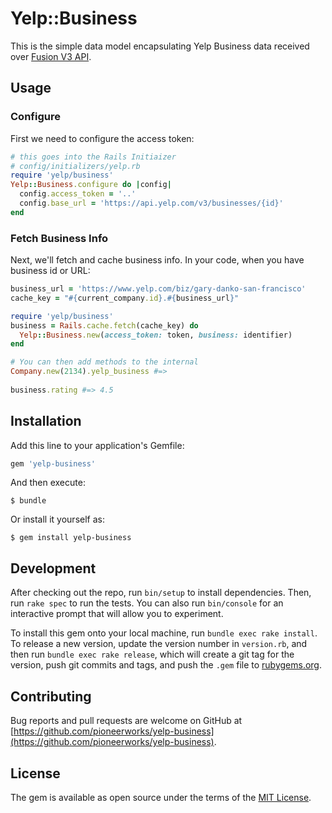 # Yelp::Business

This is the simple data model encapsulating Yelp Business data received over [Fusion V3 API](https://www.yelp.com/developers/documentation/v3/business).

## Usage

### Configure

First we need to configure the access token:

```ruby
# this goes into the Rails Initiaizer 
# config/initializers/yelp.rb
require 'yelp/business'
Yelp::Business.configure do |config|
  config.access_token = '..' 
  config.base_url = 'https://api.yelp.com/v3/businesses/{id}'
end
```

### Fetch Business Info

Next, we'll fetch and cache business info. In your code, when you have business id or URL:

```ruby
business_url = 'https://www.yelp.com/biz/gary-danko-san-francisco'
cache_key = "#{current_company.id}.#{business_url}"

require 'yelp/business'
business = Rails.cache.fetch(cache_key) do 
  Yelp::Business.new(access_token: token, business: identifier)
end

# You can then add methods to the internal
Company.new(2134).yelp_business #=> 
 
business.rating #=> 4.5
```

## Installation

Add this line to your application's Gemfile:

```ruby
gem 'yelp-business'
```

And then execute:

    $ bundle

Or install it yourself as:

    $ gem install yelp-business


## Development

After checking out the repo, run `bin/setup` to install dependencies. Then, run `rake spec` to run the tests. You can also run `bin/console` for an interactive prompt that will allow you to experiment.

To install this gem onto your local machine, run `bundle exec rake install`. To release a new version, update the version number in `version.rb`, and then run `bundle exec rake release`, which will create a git tag for the version, push git commits and tags, and push the `.gem` file to [rubygems.org](https://rubygems.org).

## Contributing

Bug reports and pull requests are welcome on GitHub at [https://github.com/pioneerworks/yelp-business](https://github.com/pioneerworks/yelp-business).

## License

The gem is available as open source under the terms of the [MIT License](http://opensource.org/licenses/MIT).
